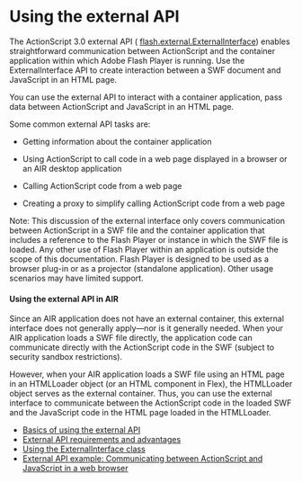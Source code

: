 # Using the external API

The ActionScript 3.0 external API (
[flash.external.ExternalInterface](https://help.adobe.com/en_US/FlashPlatform/reference/actionscript/3/flash/external/ExternalInterface.html))
enables straightforward communication between ActionScript and the container
application within which Adobe Flash Player is running. Use the
ExternalInterface API to create interaction between a SWF document and
JavaScript in an HTML page.

You can use the external API to interact with a container application, pass data
between ActionScript and JavaScript in an HTML page.

Some common external API tasks are:

- Getting information about the container application

- Using ActionScript to call code in a web page displayed in a browser or an AIR
  desktop application

- Calling ActionScript code from a web page

- Creating a proxy to simplify calling ActionScript code from a web page

Note: This discussion of the external interface only covers communication
between ActionScript in a SWF file and the container application that includes a
reference to the Flash Player or instance in which the SWF file is loaded. Any
other use of Flash Player within an application is outside the scope of this
documentation. Flash Player is designed to be used as a browser plug-in or as a
projector (standalone application). Other usage scenarios may have limited
support.

#### Using the external API in AIR

Since an AIR application does not have an external container, this external
interface does not generally apply—nor is it generally needed. When your AIR
application loads a SWF file directly, the application code can communicate
directly with the ActionScript code in the SWF (subject to security sandbox
restrictions).

However, when your AIR application loads a SWF file using an HTML page in an
HTMLLoader object (or an HTML component in Flex), the HTMLLoader object serves
as the external container. Thus, you can use the external interface to
communicate between the ActionScript code in the loaded SWF and the JavaScript
code in the HTML page loaded in the HTMLLoader.

- [Basics of using the external API](./basics-of-using-the-external-api.md)
- [External API requirements and advantages](./external-api-requirements-and-advantages.md)
- [Using the ExternalInterface class](./using-the-externalinterface-class.md)
- [External API example: Communicating between ActionScript and JavaScript in a web browser](./external-api-example-communicating-between-actionscript-and-javascript-in-a-web-browser.md)
